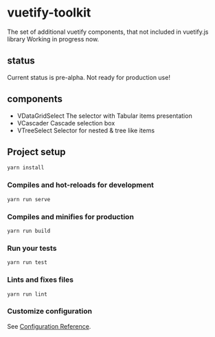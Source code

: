 # vuetify-toolkit

The set of additional vuetify components, that not included in vuetify.js library
Working  in progress now.
## status 
Current status is pre-alpha. Not ready for production use!

## components

 - VDataGridSelect
 The selector with Tabular items presentation
 - VCascader
 Cascade selection box
 - VTreeSelect
 Selector for nested & tree like items

## Project setup

```
yarn install
```

### Compiles and hot-reloads for development

```
yarn run serve
```
### Compiles and minifies for production

```
yarn run build
```

### Run your tests

```
yarn run test
```
### Lints and fixes files

```
yarn run lint
```
### Customize configuration

See [Configuration Reference](https://cli.vuejs.org/config/).
